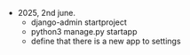 - 2025, 2nd june.
     - django-admin startproject
     - python3 manage.py startapp
     - define that there is a new app to settings
